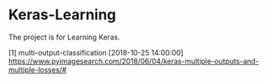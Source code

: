 # Keras-Learning
The project is for Learning Keras.

[1] multi-output-classification [2018-10-25 14:00:00]
https://www.pyimagesearch.com/2018/06/04/keras-multiple-outputs-and-multiple-losses/#



